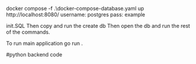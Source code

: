 docker compose -f .\docker-compose-database.yaml up
http://localhost:8080/
username: postgres
pass: example

init.SQL
Then copy and run the create db
Then open the db and run the rest of the commands. 



To run main application 
go run . 


#python backend code